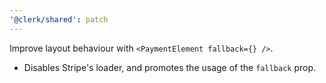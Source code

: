 ```yaml
---
'@clerk/shared': patch
---
```



Improve layout behaviour with `<PaymentElement fallback={} />`.
- Disables Stripe's loader, and promotes the usage of the `fallback` prop.
